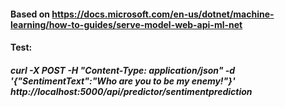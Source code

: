 #### Based on https://docs.microsoft.com/en-us/dotnet/machine-learning/how-to-guides/serve-model-web-api-ml-net

#### Test: 

##### curl -X POST -H "Content-Type: application/json" -d '{"SentimentText":"Who are you to be my enemy!"}'  http://localhost:5000/api/predictor/sentimentprediction
